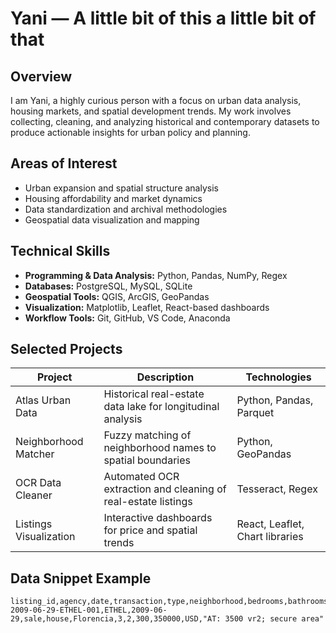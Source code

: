 <!--
Profile README for GitHub
Instructions:
1) Rename the repository to match your GitHub username exactly (e.g., github.com/<your-username>/<your-username>).
2) Replace placeholders (<your-username>, <your-domain>, <your-handle>, image paths) with your actual details.
3) Commit this README.md to make it appear on your GitHub profile.
-->

# Yani — A little bit of this a little bit of that

## Overview
I am Yani, a highly curious person with a focus on urban data analysis, housing markets, and spatial development trends. My work involves collecting, cleaning, and analyzing historical and contemporary datasets to produce actionable insights for urban policy and planning.

## Areas of Interest
- Urban expansion and spatial structure analysis
- Housing affordability and market dynamics
- Data standardization and archival methodologies
- Geospatial data visualization and mapping

## Technical Skills
- **Programming & Data Analysis:** Python, Pandas, NumPy, Regex
- **Databases:** PostgreSQL, MySQL, SQLite
- **Geospatial Tools:** QGIS, ArcGIS, GeoPandas
- **Visualization:** Matplotlib, Leaflet, React-based dashboards
- **Workflow Tools:** Git, GitHub, VS Code, Anaconda

## Selected Projects
| Project | Description | Technologies |
|---|---|---|
| Atlas Urban Data | Historical real-estate data lake for longitudinal analysis | Python, Pandas, Parquet |
| Neighborhood Matcher | Fuzzy matching of neighborhood names to spatial boundaries | Python, GeoPandas |
| OCR Data Cleaner | Automated OCR extraction and cleaning of real-estate listings | Tesseract, Regex |
| Listings Visualization | Interactive dashboards for price and spatial trends | React, Leaflet, Chart libraries |

## Data Snippet Example
```csv
listing_id,agency,date,transaction,type,neighborhood,bedrooms,bathrooms,area_m2,price,currency,notes
2009-06-29-ETHEL-001,ETHEL,2009-06-29,sale,house,Florencia,3,2,300,350000,USD,"AT: 3500 vr2; secure area"
